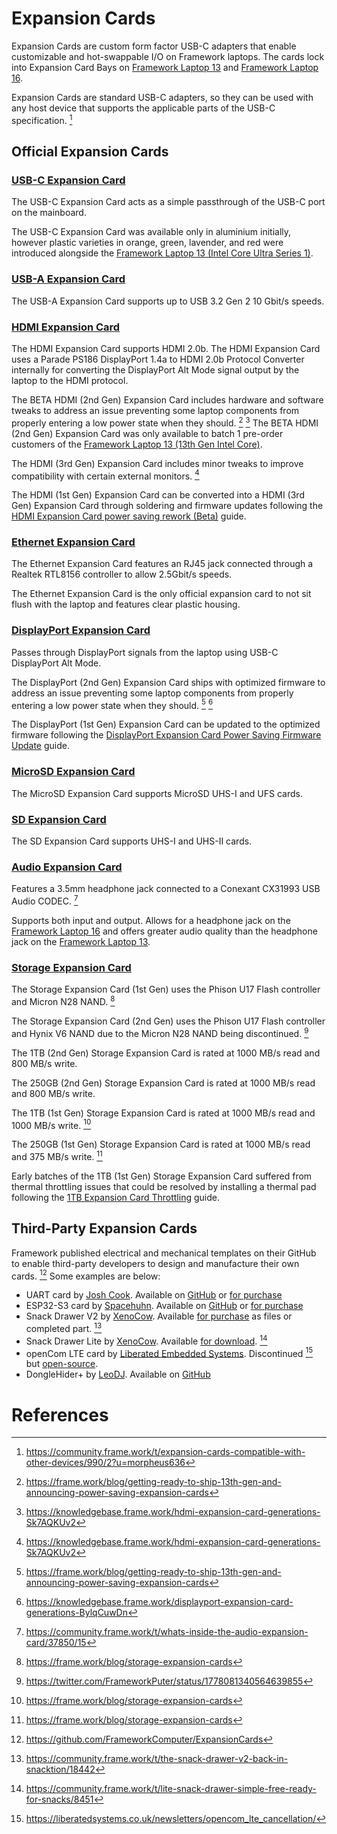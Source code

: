 # Expansion Cards
Expansion Cards are custom form factor USB-C adapters that enable customizable and hot-swappable I/O on Framework laptops. The cards lock into Expansion Card Bays on [Framework Laptop 13](/framework-laptop-13) and [Framework Laptop 16](/framework-laptop-16).

Expansion Cards are standard USB-C adapters, so they can be used with any host device that supports the applicable parts of the USB-C specification. [^1]

## Official Expansion Cards

### [USB-C Expansion Card](https://frame.work/products/usb-c-expansion-card)

The USB-C Expansion Card acts as a simple passthrough of the USB-C port on the mainboard.

The USB-C Expansion Card was available only in aluminium initially, however plastic varieties in orange, green, lavender, and red were introduced alongside the [Framework Laptop 13 (Intel Core Ultra Series 1)](/framework-laptop-13/core-ultra-1).

### [USB-A Expansion Card](https://frame.work/products/usb-a-expansion-card)

The USB-A Expansion Card supports up to USB 3.2 Gen 2 10 Gbit/s speeds.

### [HDMI Expansion Card](https://frame.work/products/hdmi-expansion-card-3rd-gen)

The HDMI Expansion Card supports HDMI 2.0b. The HDMI Expansion Card uses a Parade PS186 DisplayPort 1.4a to HDMI 2.0b Protocol Converter internally for converting the DisplayPort Alt Mode signal output by the laptop to the HDMI protocol.

The BETA HDMI (2nd Gen) Expansion Card includes hardware and software tweaks to address an issue preventing some laptop components from properly entering a low power state when they should. [^7] [^9] The BETA HDMI (2nd Gen) Expansion Card was only available to batch 1 pre-order customers of the [Framework Laptop 13 (13th Gen Intel Core)](/framework-laptop-13/13th-gen).

The HDMI (3rd Gen) Expansion Card includes minor tweaks to improve compatibility with certain external monitors. [^9]

The HDMI (1st Gen) Expansion Card can be converted into a HDMI (3rd Gen) Expansion Card through soldering and firmware updates following the [HDMI Expansion Card power saving rework (Beta)](https://guides.frame.work/Guide/HDMI+Expansion+Card+power+saving+rework+(Beta)/193?lang=en) guide.

### [Ethernet Expansion Card](https://frame.work/products/ethernet-expansion-card)

The Ethernet Expansion Card features an RJ45 jack connected through a Realtek RTL8156 controller to allow 2.5Gbit/s speeds.

The Ethernet Expansion Card is the only official expansion card to not sit flush with the laptop and features clear plastic housing.

### [DisplayPort Expansion Card](https://frame.work/products/displayport-2nd-gen-expansion-card)

Passes through DisplayPort signals from the laptop using USB-C DisplayPort Alt Mode.

The DisplayPort (2nd Gen) Expansion Card ships with optimized firmware to address an issue preventing some laptop components from properly entering a low power state when they should. [^7] [^8]

The DisplayPort (1st Gen) Expansion Card can be updated to the optimized firmware following the [DisplayPort Expansion Card Power Saving Firmware Update](https://guides.frame.work/Guide/DisplayPort+Expansion+Card+Power+Saving+Firmware+Update/194?lang=en) guide.

### [MicroSD Expansion Card](https://frame.work/products/microsd-expansion-card)

The MicroSD Expansion Card supports MicroSD UHS-I and UFS cards.

### [SD Expansion Card](https://frame.work/products/sd-expansion-card)

The SD Expansion Card supports UHS-I and UHS-II cards.

### [Audio Expansion Card](https://frame.work/products/audio-expansion-card)

Features a 3.5mm headphone jack connected to a Conexant CX31993 USB Audio CODEC. [^6]

Supports both input and output. Allows for a headphone jack on the [Framework Laptop 16](/framework-laptop-16) and offers greater audio quality than the headphone jack on the [Framework Laptop 13](/framework-laptop-13).

### [Storage Expansion Card](https://frame.work/products/storage-expansion-card-2nd-gen)

The Storage Expansion Card (1st Gen) uses the Phison U17 Flash controller and Micron N28 NAND. [^10]

The Storage Expansion Card (2nd Gen) uses the Phison U17 Flash controller and Hynix V6 NAND due to the Micron N28 NAND being discontinued. [^11]

The 1TB (2nd Gen) Storage Expansion Card is rated at 1000 MB/s read and 800 MB/s write.

The 250GB (2nd Gen) Storage Expansion Card is rated at 1000 MB/s read and 800 MB/s write.

The 1TB (1st Gen) Storage Expansion Card is rated at 1000 MB/s read and 1000 MB/s write. [^10]

The 250GB (1st Gen) Storage Expansion Card is rated at 1000 MB/s read and 375 MB/s write. [^10]

Early batches of the 1TB (1st Gen) Storage Expansion Card suffered from thermal throttling issues that could be resolved by installing a thermal pad following the [1TB Expansion Card Throttling](https://guides.frame.work/Guide/1TB+Expansion+Card+Throttling/105) guide.


## Third-Party Expansion Cards
Framework published electrical and mechanical templates on their GitHub to enable third-party developers to design and manufacture their own cards. [^2] Some examples are below:

- UART card by [Josh Cook](https://community.frame.work/u/josh_cook/). Available on [GitHub](https://github.com/jyancat/UART-Expansion-Card) or [for purchase](https://lectronz.com/products/uart-expansion-card)
- ESP32-S3 card by [Spacehuhn](https://www.youtube.com/watch?v=IML9c_MsyQU). Available on [GitHub](https://github.com/SpacehuhnTech/framework) or [for purchase](https://spacehuhn.store/products/framework-esp32-s3-expansion-card)
- Snack Drawer V2 by [XenoCow](https://community.frame.work/u/XenoCow). Available [for purchase](https://layers3d.square.site/) as files or completed part. [^3]
- Snack Drawer Lite by [XenoCow](https://community.frame.work/u/XenoCow). Available [for download](https://drive.protonmail.com/urls/W2XVGGM1R8#evo86FpGID76). [^4]
- openCom LTE card by [Liberated Embedded Systems](https://liberatedsystems.co.uk). Discontinued [^5] but [open-source](https://git.liberatedsystems.co.uk/jacob.eva/opencom-lte).
- DongleHider+ by [LeoDJ](https://github.com/LeoDJ). Available on [GitHub](https://github.com/LeoDJ/FW-EC-DongleHiderPlus)

# References
[^1]: <https://community.frame.work/t/expansion-cards-compatible-with-other-devices/990/2?u=morpheus636>
[^2]: <https://github.com/FrameworkComputer/ExpansionCards>
[^3]: <https://community.frame.work/t/the-snack-drawer-v2-back-in-snacktion/18442>
[^4]: <https://community.frame.work/t/lite-snack-drawer-simple-free-ready-for-snacks/8451>
[^5]: <https://liberatedsystems.co.uk/newsletters/opencom_lte_cancellation/>
[^6]: <https://community.frame.work/t/whats-inside-the-audio-expansion-card/37850/15>
[^7]: <https://frame.work/blog/getting-ready-to-ship-13th-gen-and-announcing-power-saving-expansion-cards>
[^8]: <https://knowledgebase.frame.work/displayport-expansion-card-generations-BylqCuwDn>
[^9]: <https://knowledgebase.frame.work/hdmi-expansion-card-generations-Sk7AQKUv2>
[^10]: <https://frame.work/blog/storage-expansion-cards>
[^11]: <https://twitter.com/FrameworkPuter/status/1778081340564639855>
[^12]: <https://frame.work/blog/introducing-the-new-framework-laptop-13-with-intel-core-ultra-series-1-processors>
